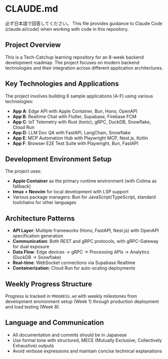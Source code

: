 # CLAUDE.md

必ず日本語で回答してください。
This file provides guidance to Claude Code (claude.ai/code) when working with code in this repository.

## Project Overview

This is a Tech-Catchup learning repository for an 8-week backend development roadmap. The project focuses on modern backend technologies and their integration across different application architectures.

## Key Technologies and Applications

The project involves building 6 sample applications (A-F) using various technologies:

- **App A**: Edge API with Apple Container, Bun, Hono, OpenAPI
- **App B**: Realtime Chat with Flutter, Supabase, Firebase FCM
- **App C**: IoT Telemetry with Rust (tonic), gRPC, DuckDB, Snowflake, Cloud Run
- **App D**: LLM Doc QA with FastAPI, LangChain, Snowflake
- **App E**: MCP Automation Hub with Playwright MCP, Nest.js, Kotlin
- **App F**: Browser E2E Test Suite with Playwright, Bun, FastAPI

## Development Environment Setup

The project uses:

- **Apple Container** as the primary runtime environment (with Colima as fallback)
- **tmux + Neovim** for local development with LSP support
- Various package managers: Bun for JavaScript/TypeScript, standard toolchains for other languages

## Architecture Patterns

- **API Layer**: Multiple frameworks (Hono, FastAPI, Nest.js) with OpenAPI specification generation
- **Communication**: Both REST and gRPC protocols, with gRPC-Gateway for dual exposure
- **Data Flow**: Edge devices → gRPC → Processing APIs → Analytics (DuckDB → Snowflake)
- **Real-time**: WebSocket connections via Supabase Realtime
- **Containerization**: Cloud Run for auto-scaling deployments

## Weekly Progress Structure

Progress is tracked in `PROGRESS.md` with weekly milestones from development environment setup (Week 1) through production deployment and load testing (Week 8).

## Language and Communication

- All documentation and commits should be in Japanese
- Use formal tone with structured, MECE (Mutually Exclusive, Collectively Exhaustive) outputs
- Avoid verbose expressions and maintain concise technical explanations
